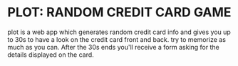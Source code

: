 # PLOT: RANDOM CREDIT CARD GAME

plot is a web app which generates random credit card info and gives you up to 30s to have a look on the credit card front and back. try to memorize as much as you can.
After the 30s ends you'll receive a form asking for the details displayed on the card.
